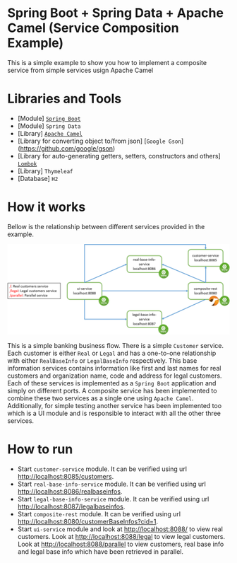 # Spring Boot + Spring Data + Apache Camel (Service Composition Example)

This is a simple example to show you how to implement a composite service from simple services usign Apache Camel

# Libraries and Tools
* [Module] [`Spring Boot`](https://spring.io/projects/spring-boot)
* [Module] `Spring Data`
* [Library] [`Apache Camel`](https://camel.apache.org/)
* [Library for converting object to/from json] [`Google Gson`] (https://github.com/google/gson)
* [Library for auto-generating getters, setters, constructors and others] [`Lombok`](https://projectlombok.org/)
* [Library] `Thymeleaf`
* [Database] `H2`

# How it works

Bellow is the relationship between different services provided in the example.

![Architecture](imgs/composite-service-arch.png)


This is a simple banking business flow. There is a simple `Customer` service. Each customer is either `Real`
or `Legal` and has a one-to-one relationship with either `RealBaseInfo` or `LegalBaseInfo` respectively.
This base information services contains information like first and last names for real customers and
organization name, code and address for legal customers.
Each of these services is implemented as a `Spring Boot` application and simply on different ports. 
A composite service has been implemented to combine these two services as a single one using `Apache Camel`.
Additionally, for simple testing another service has been implemented too which is a UI module and
is responsible to interact with all the other three services.

# How to run
* Start `customer-service` module. It can be verified using url [http://localhost:8085/customers](http://localhost:8085/customers).
* Start `real-base-info-service` module. It can be verified using url [http://localhost:8086/realbaseinfos](http://localhost:8086/realbaseinfos).
* Start `legal-base-info-service` module. It can be verified using url [http://localhost:8087/legalbaseinfos](http://localhost:8087/legalbaseinfos).
* Start `composite-rest` module. It can be verified using url [http://localhost:8080/customerBaseInfos?cid=1](http://localhost:8080/customerBaseInfos?cid=1).
* Start `ui-service` module and look at [http://localhost:8088/](http://localhost:8088/) to view real customers.
Look at [http://localhost:8088/legal](http://localhost:8088/legal) to view legal customers.
Look at [http://localhost:8088/parallel](http://localhost:8088/parallel) to view customers, real base info and legal
base info which have been retrieved in parallel.

